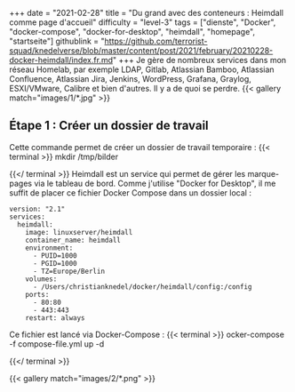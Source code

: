 +++
date = "2021-02-28"
title = "Du grand avec des conteneurs : Heimdall comme page d'accueil"
difficulty = "level-3"
tags = ["dienste", "Docker", "docker-compose", "docker-for-desktop", "heimdall", "homepage", "startseite"]
githublink = "https://github.com/terrorist-squad/knedelverse/blob/master/content/post/2021/february/20210228-docker-heimdall/index.fr.md"
+++
Je gère de nombreux services dans mon réseau Homelab, par exemple LDAP, Gitlab, Atlassian Bamboo, Atlassian Confluence, Atlassian Jira, Jenkins, WordPress, Grafana, Graylog, ESXI/VMware, Calibre et bien d'autres. Il y a de quoi se perdre.
{{< gallery match="images/1/*.jpg" >}}

## Étape 1 : Créer un dossier de travail
Cette commande permet de créer un dossier de travail temporaire :
{{< terminal >}}
mkdir /tmp/bilder

{{</ terminal >}}
Heimdall est un service qui permet de gérer les marque-pages via le tableau de bord. Comme j'utilise "Docker for Desktop", il me suffit de placer ce fichier Docker Compose dans un dossier local :
```
version: "2.1"
services:
  heimdall:
    image: linuxserver/heimdall
    container_name: heimdall
    environment:
      - PUID=1000
      - PGID=1000
      - TZ=Europe/Berlin
    volumes:
      - /Users/christianknedel/docker/heimdall/config:/config
    ports:
      - 80:80
      - 443:443
    restart: always

```
Ce fichier est lancé via Docker-Compose :
{{< terminal >}}
ocker-compose -f compose-file.yml up -d

{{</ terminal >}}

{{< gallery match="images/2/*.png" >}}
